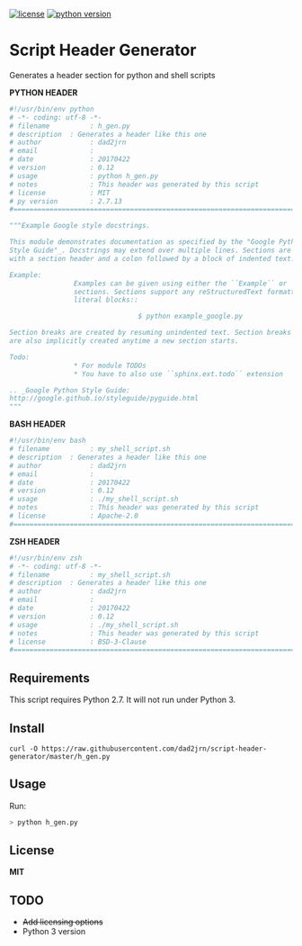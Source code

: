 [![license](https://img.shields.io/badge/license-GPL%20(%3E%3D3)-blue.svg)](https://opensource.org/licenses/gpl-license)  [![python version](https://img.shields.io/badge/python-2.7.13-red.svg)](https://www.python.org/downloads/release/python-2713/)


# Script Header Generator
Generates a header section for python and shell scripts

**PYTHON HEADER**
```python
#!/usr/bin/env python
# -*- coding: utf-8 -*-
# filename          : h_gen.py
# description  : Generates a header like this one
# author            : dad2jrn
# email             :
# date              : 20170422
# version           : 0.12
# usage             : python h_gen.py
# notes             : This header was generated by this script
# license           : MIT
# py version        : 2.7.13
#==============================================================================

"""Example Google style docstrings.

This module demonstrates documentation as specified by the "Google Python
Style Guide"_. Docstrings may extend over multiple lines. Sections are created
with a section header and a colon followed by a block of indented text.

Example:
                Examples can be given using either the ``Example`` or ``Examples``
                sections. Sections support any reStructuredText formatting, including
                literal blocks::

                                $ python example_google.py

Section breaks are created by resuming unindented text. Section breaks
are also implicitly created anytime a new section starts.

Todo:
                * For module TODOs
                * You have to also use ``sphinx.ext.todo`` extension

.. _Google Python Style Guide:
http://google.github.io/styleguide/pyguide.html
"""
```
**BASH HEADER**
```bash
#!/usr/bin/env bash
# filename          : my_shell_script.sh
# description  : Generates a header like this one
# author            : dad2jrn
# email             :
# date              : 20170422
# version           : 0.12
# usage             : ./my_shell_script.sh
# notes             : This header was generated by this script
# license           : Apache-2.0
#==============================================================================
```
**ZSH HEADER**
```bash
#!/usr/bin/env zsh
# -*- coding: utf-8 -*-
# filename          : my_shell_script.sh
# description  : Generates a header like this one
# author            : dad2jrn
# email             :
# date              : 20170422
# version           : 0.12
# usage             : ./my_shell_script.sh
# notes             : This header was generated by this script
# license           : BSD-3-Clause
#==============================================================================
```
## Requirements
This script requires Python 2.7.  It will not run under Python 3.

## Install
```
curl -O https://raw.githubusercontent.com/dad2jrn/script-header-generator/master/h_gen.py
```
## Usage
Run:
```bash
> python h_gen.py
```
## License
**MIT**
## TODO
- ~~Add licensing options~~
- Python 3 version